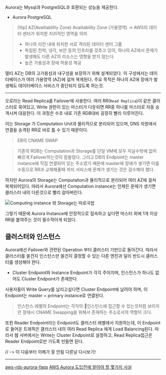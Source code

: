 Aurora는 Mysql과 PostgreSQL과 호환되는 성능을 제공한다.
- Aurora PostgreSQL

> [!tip] AZ(Availiablilty Zone)
> Availiability Zone (가용영역) -> AWS의 데이터 센터가 위치한 지리적인 영역을 의미
> - 하나의 리전 내에 위치한 서로 격리된 데이터 센터 그룹
> - 독립된 전력, 냉각, 보안 등의 인프라를 갖추고 있어, 하나의 AZ에서 문제가 발생해도 다른 AZ의 리소스는 영향을 받지 않는다.
> - 높은 가용성과 장애 허용성 제공

멀티 AZ는  DB의 고가용성과 내구성을 보장하기 위해 설계되었다. 이 구성에서는 데이터베이스가 여러 가용영역 (AZ)에 걸쳐 복제된다. 주요 목적은 하나의 AZ에 장애가 발생해도 데이터베이스 서비스가 중단되지 않도록 하는것.

---

오로라는 Read Replica를 Failover에 사용한다. 여러 RR(`Read Replica`)이 같은 클러스터로 묶여있고, Write 권한이 있는 마스터가 다운되면 RR중 하나를 마스터로 자동 승격시켜 대응한다.
이 과정은 수초 내로 기존 RDB대비 굉장히 빨리 이루어진다.

이는 Storage 가 Computation Unit과 물리적으로 분리되어 있으며, DNS 차원에서 연결을 승격된 RR로 바로 틀 수 있기 때문이다.

> EB의 CNAME SWAP


> 기존의 RDB는 Computation과 Storage를 단일 VM에 모두 지닐수밖에 없어 빠르게 Failover하는것이 힘들었다. 그리고  DB의 Endpoint는 master instance에 직접 연결되어 있는 주소였기 때문에 master에 장애가 생기면 이를 수동으로 RR과 교체해줄때 까지 서비스에 문제가 생기는 것은 감수해야 했다.

하지만 Aurora의 Storage는 Computation과 물리적으로 분리되어 여러 AZ에 걸쳐 복제되어있다.
따라서 Aurora에선 Computation instance는 언제든 문제가 생기면 클러스터 내의 다른것으로 빨리 갈아버린다.

![Computing instance 와 Storage는 따로국밥](https://miro.medium.com/v2/resize:fit:1300/format:webp/1*D3LlqpLiRkEo8gJ_YQkQmg.png)


그렇기 때문에 Aurora Instance에 안정적으로 접속하고 싶다면 마스터 외에 1개 이상 RR을 붙여주는 것이 필수적이게 되었다.


## 클러스터와 인스턴스

Aurora에선 Failover와 관련된 Operation 부터 클러스터 기반으로 돌아간다. 따라서 클러스터를 쓸건지 인스턴스만 쓸건지 결정할 수 있는 다른 엔진과 달리 반드시 클러스터를 생성해야 한다.
- Cluster Endpoint와 Instance Endpoint가 각각 주어지며, 인스턴스가 하나도 없어도 Cluster Endpoint가 존재한다.

사용자들이 Write Query를 날리고싶다면 Cluster Endpoint에 날려야 하며, 이 Endpoint는 master = primary instance로 연결된다. 
> 인스턴스 레벨의 Endpoint는 각각의 인스턴스에 접근할 수 있는것처럼 보이지만 장애시 CNAME Swapping을 위해서 존재하는 주소로서의 역할이 크다.

또한 Reader Endpoint라는 Endpoint도 클러스터 레벨에서 지원하는데, 이 Endpoint로 들어온 트래픽은 클러스터 내의 여러 Read Replica 에게 Load Balancing된다. 따라서 웹 서버에서는 Write는 Cluster Endpoint로 설정하고, Read Replica접근은 Reader Endpoint로만 가도록 만들면 된다.



// -> 이 다음부터 이해가 잘 안됨 다른날 다시보기!








---
[aws-rds-aurora-faqs](https://aws.amazon.com/ko/rds/aurora/faqs/)
[AWS Aurora 도입전에 알아야 할 몇가지 사실](https://aws.amazon.com/ko/rds/aurora/faqs/)